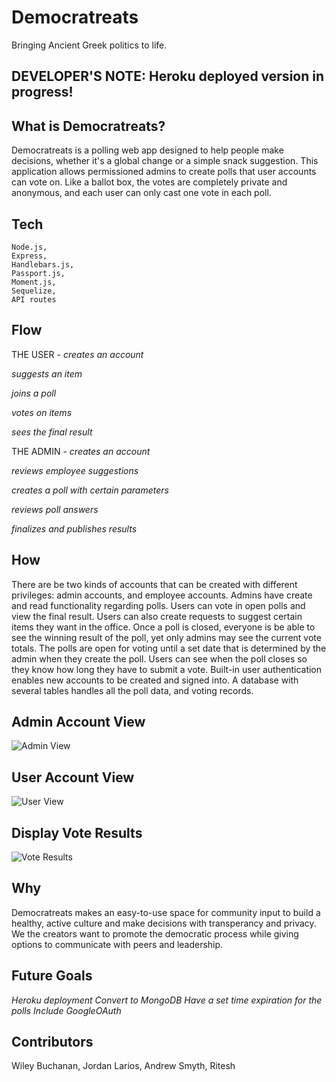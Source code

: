 # Democratreats
Bringing Ancient Greek politics to life.

## DEVELOPER'S NOTE: Heroku deployed version in progress!

## What is Democratreats?

Democratreats is a polling web app designed to help people make decisions, whether it's a global change or a simple snack suggestion. This application allows permissioned admins to create polls that user accounts can vote on. Like a ballot box, the votes are completely private and anonymous, and each user can only cast one vote in each poll. 

## Tech

```
Node.js,
Express,
Handlebars.js,
Passport.js,
Moment.js,
Sequelize,
API routes

```
 
## Flow

THE USER - 
*creates an account*

*suggests an item*

*joins a poll*

*votes on items*

*sees the final result*

THE ADMIN - 
*creates an account*

*reviews employee suggestions*

*creates a poll with certain parameters*

*reviews poll answers*

*finalizes and publishes results*

## How

There are be two kinds of accounts that can be created with different privileges: admin accounts, and employee accounts. Admins have create and read functionality regarding polls. Users can vote in open polls and view the final result. Users can also create requests to suggest certain items they want in the office. Once a poll is closed, everyone is be able to see the winning result of the poll, yet only admins may see the current vote totals. The polls are open for voting until a set date that is determined by the admin when they create the poll. Users can see when the poll closes so they know how long they have to submit a vote. Built-in user authentication enables new accounts to be created and signed into. A database with several tables handles all the poll data, and voting records.

## Admin Account View

![Admin View](snap/admin.png)

## User Account View

![User View](snap/user.png)

## Display Vote Results

![Vote Results](snap/vote.png)



## Why

Democratreats makes an easy-to-use space for community input to build a healthy, active culture and make decisions with transperancy and privacy. We the creators want to promote the democratic process while giving options to communicate with peers and leadership.


## Future Goals

*Heroku deployment*
*Convert to MongoDB*
*Have a set time expiration for the polls*
*Include GoogleOAuth*


## Contributors

Wiley Buchanan,
Jordan Larios,
Andrew Smyth,
Ritesh 
